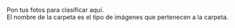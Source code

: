 Pon tus fotos para clasificar aquí. <br/>
El nombre de la carpeta es el tipo de imágenes que pertenecen a la carpeta.
